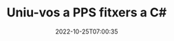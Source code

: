 ---
############################# Static ############################
layout: "auto-gen-merger"
date: 2022-10-25T07:00:35
draft: false
otherformats: ppt pptx rtf tex vdx vsdm vsdx vssm vssx vstm vstx vsx vtx xlam xls xlsb

############################# Head ############################
head_title: "Uniu-vos a PPS Fitxers a C# | PPS Fusió"
head_description: "Uniu diversos fitxers PPS en un sol fitxer mitjançant l'API de fusió de documents de C# .NET. Uniu pàgines específiques o intervals de pàgines des de diversos documents fins a un sol document."

############################# Header ############################
title: "Uniu-vos a PPS fitxers a C#"
description: "Uniu-vos a PPS amb unes quantes línies de codi .NET."
bg_image: "https://cms.admin.containerize.com/templates/aspose/App_Themes/V3/images/bg/header1.png"
bg_overlay: false
button:
    enable: true
    icon: "fas fa-arrow-down"
    label: "Baixeu la prova gratuïta"
    link: "https://downloads.groupdocs.com/merger/net"

############################# SubMenu ############################
submenu:
    enable: true

    left:
        img_alt: "GroupDocs.Merger for .NET"
        image: "https://cms.admin.containerize.com/templates/groupdocs/images/product-logos/90x90-noborder/groupdocs-merger-net.png"
        product: "GroupDocs.Merger"
        platform: ".NET"

    middle:
        button:

            # button loop
            - link: "https://apireference.groupdocs.com/merger/net"
              text: "Referència de l'API"

            # button loop
            - link: "https://github.com/groupdocs-merger"
              text: "Exemples de codi"

            # button loop
            - link: "https://products.groupdocs.app/merger/family"
              text: "Demostracions en directe"

            # button loop
            - link: "https://purchase.groupdocs.com/pricing/merger/net"
              text: "Preus"

    right:
        link_download: "https://downloads.groupdocs.com/merger"
        link_learn: "https://docs.groupdocs.com/merger/net"
        link_buy: "https://purchase.groupdocs.com"

############################# About ############################
about:
    enable: true
    title: "Sobre l'API GroupDocs.Merger for .NET"
    content: |
        [GroupDocs.Merger for .NET](/ca/merger/net/) ofereix una solució convenient per unir múltiples PDF, Microsoft Office (Word, Excel, PowerPoint, OneNote), OpenDocument, HTML, imatges i molts altres documents en un sol fitxer dins de les aplicacions .NET. GroupDocs.Merger us estalviarà molt d'esforç, ja que podeu unir-vos a documents PPS; no cal que instal·leu cap programari, aplicacions d'escriptori o connectors de tercers. Ara no és necessari perdre el temps i unir fitxers manualment! La missió de GroupDocs és oferir la millor qualitat i simplificar els fluxos de treball de processament de documents.
        
        L'API GroupDocs.Merger és una opció correcta per a solucions corporatives que necessiten funcions d'unió de fitxers. Aquestes API tenen una bona compatibilitat amb tots els sistemes operatius i plataformes principals, inclòs .NET Framework, .NET Standard, .NET Core, Mono.

############################# Steps ############################
steps:
    enable: true
    title_left: "Com unir-se a diversos fitxers PPS"
    content_left: |
        [GroupDocs.Merger for .NET](/ca/merger/net/) facilita que els desenvolupadors de .NET uneixin dos o més fitxers PPS dins de les seves aplicacions mitjançant la implementació d'un uns quants passos fàcils.
        
        * Creeu una nova instància de **Merger** i passeu la ruta del document font com a paràmetre de constructor.
        * Truqueu a **Join** de la classe **Merger** i passeu la ruta del segon document d'origen.
        * Truqueu a **Save** de la classe **Merger** per desar el document combinat.

    title_right: "Requisits del sistema"
    content_right: |
        Les API de GroupDocs.Merger for .NET són compatibles amb totes les plataformes i sistemes operatius principals. Abans d'executar el codi següent, assegureu-vos que teniu els següents requisits previs instal·lats al vostre sistema.

        * Sistemes operatius: Microsoft Windows, Linux, MacOS
        * Entorns de desenvolupament: Visual Studio, Xamarin, MonoDevelop
        * Marcs: .NET Framework, .NET Standard, .NET Core, Mono
        * Baixeu la darrera versió de GroupDocs.Merger for .NET de [NuGet](https://www.nuget.org/packages/groupdocs.merger)
         
    code: |
     {{% merger/additional-styles %}}
     {{< merger/code-merger title="Com unir fitxers PPS mitjançant el codi d'exemple C#">}}

        ```csharp    
        // Uniu fitxers PPS mitjançant l'API de GroupDocs.Merger
        // Instanciï Merger amb el document d'entrada PPS
        using (Merger merger = new Merger("input1.pps"))
          {
            // Truqueu al mètode Join de la instància de classe Merger i passeu la segona ruta del document font
            merger.Join("input2.pps");
    
            // Truqueu al mètode Save de la instància de classe Merger per desar el document combinat
            merger.Save("merged-file.pps");
          }
        ```
     {{< /merger/code-merger >}}

############################# Demos ############################
demos:
    enable: true
    title: "Demos en directe: aplicació en línia per unir documents"
    content: |
       Uniu-vos a més d'un fitxer PPS ara mateix visitant el lloc web [GroupDocs.Merger Live Demos](https://products.groupdocs.app/merger/pps).
       La demostració en directe té els següents avantatges.
        
############################# About Formats ############################
about_formats:
    enable: true

############################# More Formats ############################
more_formats:
    enable: true
    title: "Unir altres formats de document"
    content: |
        L'API de fusió de documents de .NET per a formats de fitxer i imatges. Uniu alguns dels formats de document populars, tal com s'indica a continuació.

############################# Back to top ###############################
back_to_top:
    enable: true
---